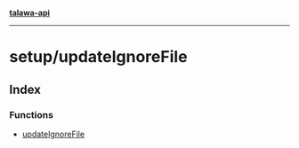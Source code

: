 [**talawa-api**](../../README.md)

***

# setup/updateIgnoreFile

## Index

### Functions

- [updateIgnoreFile](functions/updateIgnoreFile.md)

